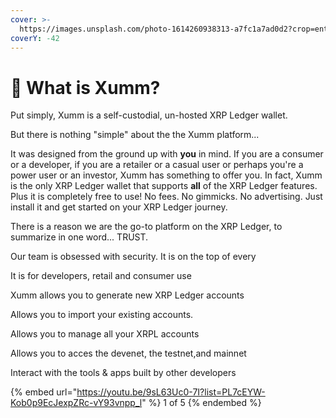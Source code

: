 ```yaml
---
cover: >-
  https://images.unsplash.com/photo-1614260938313-a7fc1a7ad0d2?crop=entropy&cs=tinysrgb&fm=jpg&ixid=MnwxOTcwMjR8MHwxfHNlYXJjaHwyfHx3YWxsZXR8ZW58MHx8fHwxNjc0NTczMDg3&ixlib=rb-4.0.3&q=80
coverY: -42
---
```


# 💸 What is Xumm?

Put simply, Xumm is a self-custodial, un-hosted XRP Ledger wallet.&#x20;

But there is nothing "simple" about the the Xumm platform...

It was designed from the ground up with **you** in mind. If you are a consumer or a developer, if you are a retailer or a casual user or perhaps you're a power user or an investor, Xumm has something to offer you. In fact, Xumm is the only XRP Ledger wallet that supports **all** of the XRP Ledger features. Plus it is completely free to use! No fees. No gimmicks. No advertising.  Just install it and get started on your XRP Ledger journey.&#x20;

There is a reason we are the go-to platform on the XRP Ledger, to summarize in one word... TRUST.

Our team is obsessed with security. It is on the top of every  &#x20;

It is for developers, retail and consumer use

Xumm allows you to generate new XRP Ledger accounts

Allows you to import your existing accounts.&#x20;

Allows you to manage all your XRPL accounts

Allows you to acces the devenet, the testnet,and mainnet

Interact with the tools & apps built by other developers

{% embed url="https://youtu.be/9sL63Uc0-7I?list=PL7cEYW-Kob0p9EcJexpZRc-vY93vnpp_l" %}
1 of 5
{% endembed %}
